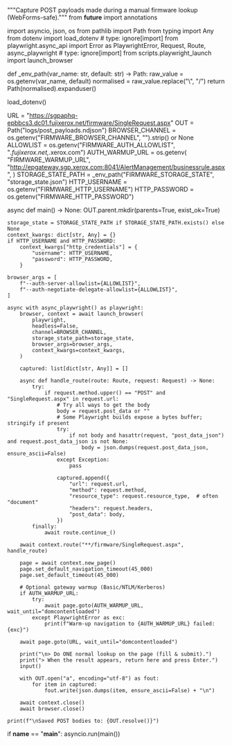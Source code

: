"""Capture POST payloads made during a manual firmware lookup (WebForms-safe)."""
from __future__ import annotations

import asyncio, json, os
from pathlib import Path
from typing import Any
from dotenv import load_dotenv  # type: ignore[import]
from playwright.async_api import Error as PlaywrightError, Request, Route, async_playwright  # type: ignore[import]
from scripts.playwright_launch import launch_browser

def _env_path(var_name: str, default: str) -> Path:
    raw_value = os.getenv(var_name, default)
    normalised = raw_value.replace("\\", "/")
    return Path(normalised).expanduser()

load_dotenv()

URL = "https://sgpaphq-epbbcs3.dc01.fujixerox.net/firmware/SingleRequest.aspx"
OUT = Path("logs/post_payloads.ndjson")
BROWSER_CHANNEL = os.getenv("FIRMWARE_BROWSER_CHANNEL", "").strip() or None
ALLOWLIST = os.getenv("FIRMWARE_AUTH_ALLOWLIST", "*.fujixerox.net,*.xerox.com")
AUTH_WARMUP_URL = os.getenv(
    "FIRMWARE_WARMUP_URL",
    "http://epgateway.sgp.xerox.com:8041/AlertManagement/businessrule.aspx",
)
STORAGE_STATE_PATH = _env_path("FIRMWARE_STORAGE_STATE", "storage_state.json")
HTTP_USERNAME = os.getenv("FIRMWARE_HTTP_USERNAME")
HTTP_PASSWORD = os.getenv("FIRMWARE_HTTP_PASSWORD")

async def main() -> None:
    OUT.parent.mkdir(parents=True, exist_ok=True)

    storage_state = STORAGE_STATE_PATH if STORAGE_STATE_PATH.exists() else None
    context_kwargs: dict[str, Any] = {}
    if HTTP_USERNAME and HTTP_PASSWORD:
        context_kwargs["http_credentials"] = {
            "username": HTTP_USERNAME,
            "password": HTTP_PASSWORD,
        }

    browser_args = [
        f"--auth-server-allowlist={ALLOWLIST}",
        f"--auth-negotiate-delegate-allowlist={ALLOWLIST}",
    ]

    async with async_playwright() as playwright:
        browser, context = await launch_browser(
            playwright,
            headless=False,
            channel=BROWSER_CHANNEL,
            storage_state_path=storage_state,
            browser_args=browser_args,
            context_kwargs=context_kwargs,
        )

        captured: list[dict[str, Any]] = []

        async def handle_route(route: Route, request: Request) -> None:
            try:
                if request.method.upper() == "POST" and "SingleRequest.aspx" in request.url:
                    # Try all ways to get the body
                    body = request.post_data or ""
                    # Some Playwright builds expose a bytes buffer; stringify if present
                    try:
                        if not body and hasattr(request, "post_data_json") and request.post_data_json is not None:
                            body = json.dumps(request.post_data_json, ensure_ascii=False)
                    except Exception:
                        pass

                    captured.append({
                        "url": request.url,
                        "method": request.method,
                        "resource_type": request.resource_type,  # often "document"
                        "headers": request.headers,
                        "post_data": body,
                    })
            finally:
                await route.continue_()

        await context.route("**/firmware/SingleRequest.aspx", handle_route)

        page = await context.new_page()
        page.set_default_navigation_timeout(45_000)
        page.set_default_timeout(45_000)

        # Optional gateway warmup (Basic/NTLM/Kerberos)
        if AUTH_WARMUP_URL:
            try:
                await page.goto(AUTH_WARMUP_URL, wait_until="domcontentloaded")
            except PlaywrightError as exc:
                print(f"Warm-up navigation to {AUTH_WARMUP_URL} failed: {exc}")

        await page.goto(URL, wait_until="domcontentloaded")

        print("\n> Do ONE normal lookup on the page (fill & submit).")
        print("> When the result appears, return here and press Enter.")
        input()

        with OUT.open("a", encoding="utf-8") as fout:
            for item in captured:
                fout.write(json.dumps(item, ensure_ascii=False) + "\n")

        await context.close()
        await browser.close()

    print(f"\nSaved POST bodies to: {OUT.resolve()}")

if __name__ == "__main__":
    asyncio.run(main())
